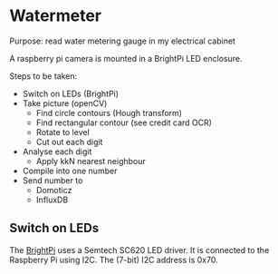 # Watermeter

Purpose: read water metering gauge in my electrical cabinet

A raspberry pi camera is mounted in a BrightPi LED enclosure. 

Steps to be taken:
* Switch on LEDs (BrightPi)
* Take picture (openCV)
    * Find circle contours (Hough transform)
    * Find rectangular contour (see credit card OCR)
    * Rotate to level
    * Cut out each digit
* Analyse each digit
    * Apply kkN nearest neighbour
* Compile into one number
* Send number to
    * Domoticz
    * InfluxDB

## Switch on LEDs
The [BrightPi](https://uk.pi-supply.com/products/bright-pi-bright-white-ir-camera-light-raspberry-pi) uses a Semtech SC620 LED driver. It is connected to the Raspberry Pi using I2C.
The (7-bit) I2C address is 0x70.

